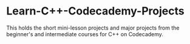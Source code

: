 # Learn-C++-Codecademy-Projects
This holds the short mini-lesson projects and major projects from the beginner's and intermediate courses for C++ on Codecademy.
